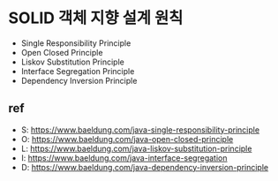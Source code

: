 # SOLID 객체 지향 설계 원칙
* Single Responsibility Principle
* Open Closed Principle
* Liskov Substitution Principle
* Interface Segregation Principle
* Dependency Inversion Principle

## ref

* S: https://www.baeldung.com/java-single-responsibility-principle
* O: https://www.baeldung.com/java-open-closed-principle
* L: https://www.baeldung.com/java-liskov-substitution-principle
* I: https://www.baeldung.com/java-interface-segregation
* D: https://www.baeldung.com/java-dependency-inversion-principle
